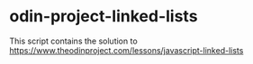 # odin-project-linked-lists
This script contains the solution to https://www.theodinproject.com/lessons/javascript-linked-lists
